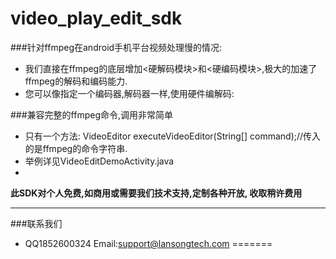 # video_play_edit_sdk

###针对ffmpeg在android手机平台视频处理慢的情况:	
* 我们直接在ffmpeg的底层增加<硬解码模块>和<硬编码模块>,极大的加速了ffmpeg的解码和编码能力.
* 您可以像指定一个编码器,解码器一样,使用硬件编解码:

###兼容完整的ffmpeg命令,调用非常简单

*  只有一个方法: VideoEditor executeVideoEditor(String[] command);//传入的是ffmpeg的命令字符串.
*  举例详见VideoEditDemoActivity.java
*  

**此SDK对个人免费,如商用或需要我们技术支持,定制各种开放, 收取稍许费用**
****
###联系我们
*  QQ1852600324
  Email:support@lansongtech.com
  =======

  	 
